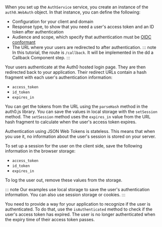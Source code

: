 When you set up the `AuthService` service, you create an instance of the `auth0.WebAuth` object. In that instance, you can define the following:
* Configuration for your client and domain
* Response type, to show that you need a user's access token and an ID token after authentication
* Audience and scope, which specify that authentication must be [OIDC conformant](https://auth0.com/docs/api-auth/tutorials/adoption)
* The URL where your users are redirected to after authentication.
::: note
In this tutorial, the route is `/callback`. It will be implemented in the dd a Callback Component step. 
:::

Your users authenticate at the Auth0 hosted login page. They are then redirected back to your application. Their redirect URLs contain a hash fragment with each user's authentication information:
* `access_token`
* `id_token`
* `expires_in`

You can get the tokens from the URL using the `parseHash` method in the auth0.js library. You can save the values in local storage with the `setSession` method. The `setSession` method uses the `expires_in` value from the URL hash fragment to calculate when the user's access token expires.

Authentication using JSON Web Tokens is stateless. This means that when you use it, no information about the user's session is stored on your server. 

To set up a session for the user on the client side, save the following information in the browser storage: 
* `access_token`
* `id_token`
* `expires_in`

To log the user out, remove these values from the storage. 

::: note
Our examples use local storage to save the user's authentication information. You can also use session storage or cookies.
:::

You need to provide a way for your application to recognize if the user is authenticated. To do that, use the `isAuthenticated` method to check if the user's access token has expired. The user is no longer authenticated when the expiry time of their access token passes.